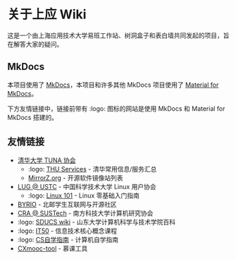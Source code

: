 # 关于上应 Wiki

这是一个由上海应用技术大学易班工作站、树洞盒子和表白墙共同发起的项目，旨在解答大家的疑问。

## MkDocs

本项目使用了 [MkDocs](https://www.mkdocs.org/)，本项目和许多其他 MkDocs 项目使用了
[Material for MkDocs](https://squidfunk.github.io/mkdocs-material/)。

下方友情链接中，链接前带有 :logo: 图标的网站是使用 MkDocs 和 Material for MkDocs 搭建的。

## 友情链接

- [清华大学 TUNA 协会](https://tuna.moe/)
	- :logo: [THU Services](https://thu.services/) - 清华常用信息/服务汇总
	- [MirrorZ.org](https://mirrorz.org/) - 开源软件镜像站列表
- [LUG @ USTC](https://lug.ustc.edu.cn/) - 中国科学技术大学 Linux 用户协会
	- :logo: [Linux 101](https://101.lug.ustc.edu.cn/) - Linux 零基础入门指南
- [BYRIO](https://byrio.org/) - 北邮学生互联网与开源社区
- [CRA @ SUSTech](https://www.cra.moe/) - 南方科技大学计算机研究协会
- :logo: [SDUCS wiki](https://sducs.wiki/) - 山东大学计算机科学与技术学院百科
- :logo: [IT50](https://it50.org/zh-Hans/) - 信息技术核心概念课程
- :logo: [CS自学指南](https://csdiy.wiki/) - 计算机自学指南
- [CXmooc-tool](https://cx.icodef.com/) - 慕课工具
